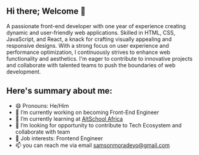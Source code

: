 ## Hi there; Welcome 👋 

<!--
**psalmotee/psalmotee** is a ✨ _special_ ✨ repository because its `README.md` (this file) appears on your GitHub profile.

Here are some ideas to get you started:

- 🔭 I’m currently working on ...
- 🌱 I’m currently learning ...
- 👯 I’m looking to collaborate on ...
- 🤔 I’m looking for help with ...
- 💬 Ask me about ...
- 📫 How to reach me: ...
- 😄 Pronouns: ...
- ⚡ Fun fact: ...
-->
A passionate front-end developer with one year of experience creating dynamic and user-friendly web applications. Skilled in HTML, CSS, JavaScript, and React, a knack for crafting visually appealing and responsive designs. With a strong focus on user experience and performance optimization, I continuously strives to enhance web functionality and aesthetics. I'm eager to contribute to innovative projects and collaborate with talented teams to push the boundaries of web development.

## Here's summary about me:
- 😄 Pronouns: He/Him
- 🔭 I’m currently working on becoming Front-End Engineer
- 🌱 I’m currently learning at [AltSchool Africa](altschoolafrica.com)
- 👯 I’m looking for opportunity to contribute to Tech Ecosystem and collaborate with team
- 💼 Job interests: Frontend Engineer
- 📫 you can reach me via email samsonmoradeyo@gmail.com

